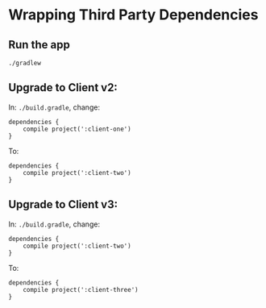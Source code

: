 # Wrapping Third Party Dependencies

## Run the app

`./gradlew`

## Upgrade to Client v2:


In: `./build.gradle`, change:

```
dependencies {
    compile project(':client-one')
}
```

To:

```
dependencies {
    compile project(':client-two')
}
```

## Upgrade to Client v3:


In: `./build.gradle`, change:

```
dependencies {
    compile project(':client-two')
}
```

To:

```
dependencies {
    compile project(':client-three')
}
```